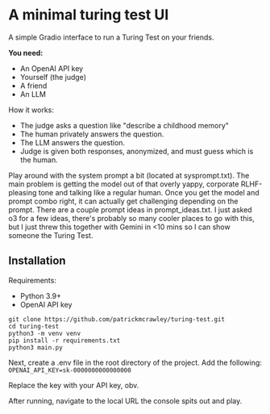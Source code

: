 # A minimal turing test UI

A simple Gradio interface to run a Turing Test on your friends.

**You need:**
- An OpenAI API key
- Yourself (the judge)
- A friend
- An LLM

How it works:
- The judge asks a question like "describe a childhood memory"
- The human privately answers the question.
- The LLM answers the question.
- Judge is given both responses, anonymized, and must guess which is the human.

Play around with the system prompt a bit (located at sysprompt.txt). The main problem is getting the model out of that overly yappy, corporate RLHF-pleasing tone and talking like a regular human. Once you get the model and prompt combo right, it can actually get challenging depending on the prompt. There are a couple prompt ideas in prompt_ideas.txt. I just asked o3 for a few ideas, there's probably so many cooler places to go with this, but I just threw this together with Gemini in <10 mins so I can show someone the Turing Test.

## Installation

Requirements:
- Python 3.9+
- OpenAI API key

```
git clone https://github.com/patrickmcrawley/turing-test.git
cd turing-test
python3 -m venv venv
pip install -r requirements.txt
python3 main.py
```

Next, create a .env file in the root directory of the project.
Add the following:
`OPENAI_API_KEY=sk-0000000000000000`

Replace the key with your API key, obv. 

After running, navigate to the local URL the console spits out and play.

